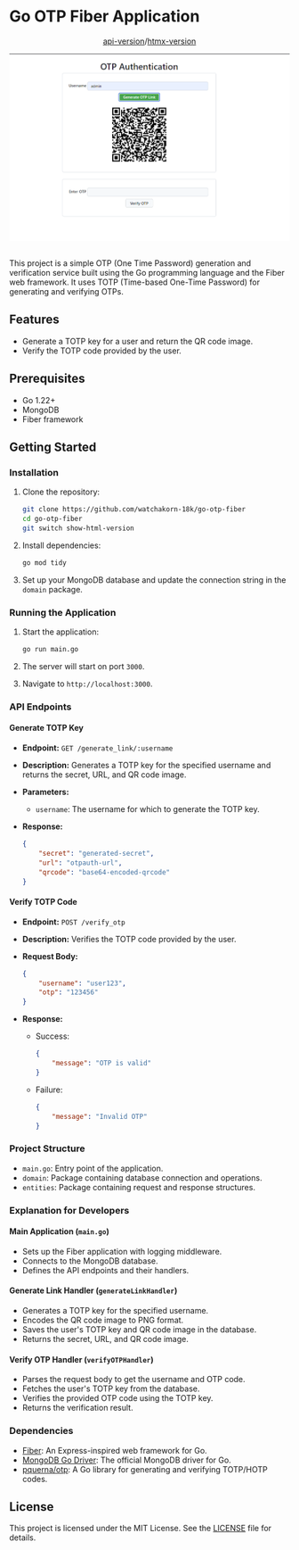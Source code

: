 # Go OTP Fiber Application
<div align="center">

[api-version](https://github.com/watchakorn-18k/go-otp-fiber/tree/master)/[htmx-version](https://github.com/watchakorn-18k/go-otp-fiber/tree/show-html-version)

<img src="docs/image.png" align="center"/>

</div>

<br>

This project is a simple OTP (One Time Password) generation and verification service built using the Go programming language and the Fiber web framework. It uses TOTP (Time-based One-Time Password) for generating and verifying OTPs.

## Features

- Generate a TOTP key for a user and return the QR code image.
- Verify the TOTP code provided by the user.

## Prerequisites

- Go 1.22+
- MongoDB
- Fiber framework

## Getting Started

### Installation

1. Clone the repository:

    ```sh
    git clone https://github.com/watchakorn-18k/go-otp-fiber
    cd go-otp-fiber
    git switch show-html-version
    ```

2. Install dependencies:

    ```sh
    go mod tidy
    ```

3. Set up your MongoDB database and update the connection string in the `domain` package.

### Running the Application

1. Start the application:

    ```sh
    go run main.go
    ```

2. The server will start on port `3000`.
3. Navigate to `http://localhost:3000`.

### API Endpoints

#### Generate TOTP Key

- **Endpoint:** `GET /generate_link/:username`
- **Description:** Generates a TOTP key for the specified username and returns the secret, URL, and QR code image.
- **Parameters:**
    - `username`: The username for which to generate the TOTP key.

- **Response:**

    ```json
    {
        "secret": "generated-secret",
        "url": "otpauth-url",
        "qrcode": "base64-encoded-qrcode"
    }
    ```

#### Verify TOTP Code

- **Endpoint:** `POST /verify_otp`
- **Description:** Verifies the TOTP code provided by the user.
- **Request Body:**

    ```json
    {
        "username": "user123",
        "otp": "123456"
    }
    ```

- **Response:**

    - Success:

        ```json
        {
            "message": "OTP is valid"
        }
        ```

    - Failure:

        ```json
        {
            "message": "Invalid OTP"
        }
        ```

### Project Structure

- `main.go`: Entry point of the application.
- `domain`: Package containing database connection and operations.
- `entities`: Package containing request and response structures.

### Explanation for Developers

#### Main Application (`main.go`)

- Sets up the Fiber application with logging middleware.
- Connects to the MongoDB database.
- Defines the API endpoints and their handlers.

#### Generate Link Handler (`generateLinkHandler`)

- Generates a TOTP key for the specified username.
- Encodes the QR code image to PNG format.
- Saves the user's TOTP key and QR code image in the database.
- Returns the secret, URL, and QR code image.

#### Verify OTP Handler (`verifyOTPHandler`)

- Parses the request body to get the username and OTP code.
- Fetches the user's TOTP key from the database.
- Verifies the provided OTP code using the TOTP key.
- Returns the verification result.

### Dependencies

- [Fiber](https://github.com/gofiber/fiber): An Express-inspired web framework for Go.
- [MongoDB Go Driver](https://github.com/mongodb/mongo-go-driver): The official MongoDB driver for Go.
- [pquerna/otp](https://github.com/pquerna/otp): A Go library for generating and verifying TOTP/HOTP codes.

## License

This project is licensed under the MIT License. See the [LICENSE](LICENSE) file for details.



